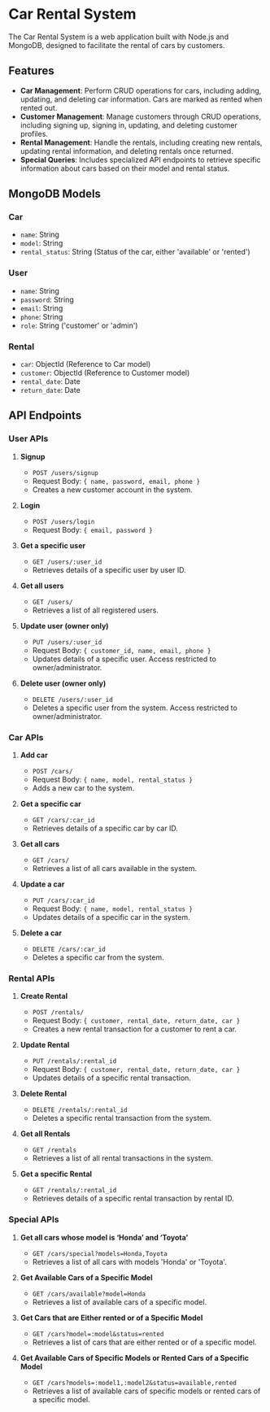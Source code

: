 # Car Rental System

The Car Rental System is a web application built with Node.js and MongoDB, designed to facilitate the rental of cars by customers.

## Features

- **Car Management**: Perform CRUD operations for cars, including adding, updating, and deleting car information. Cars are marked as rented when rented out.
- **Customer Management**: Manage customers through CRUD operations, including signing up, signing in, updating, and deleting customer profiles.
- **Rental Management**: Handle the rentals, including creating new rentals, updating rental information, and deleting rentals once returned.
- **Special Queries**: Includes specialized API endpoints to retrieve specific information about cars based on their model and rental status.

## MongoDB Models

### Car
- `name`: String 
- `model`: String 
- `rental_status`: String (Status of the car, either 'available' or 'rented')

### User
- `name`: String 
- `password`: String 
- `email`: String 
- `phone`: String 
- `role`: String ('customer' or 'admin')
### Rental
- `car`: ObjectId (Reference to Car model)
- `customer`: ObjectId (Reference to Customer model)
- `rental_date`: Date 
- `return_date`: Date 

## API Endpoints

### User APIs

1. **Signup**
   - `POST /users/signup`
   - Request Body: `{ name, password, email, phone }`
   - Creates a new customer account in the system.

2. **Login**
   - `POST /users/login`
   - Request Body: `{ email, password }`
    
3. **Get a specific user**
   - `GET /users/:user_id`
   - Retrieves details of a specific user by user ID.

4. **Get all users**
   - `GET /users/`
   - Retrieves a list of all registered users.

5. **Update user (owner only)**
   - `PUT /users/:user_id`
   - Request Body: `{ customer_id, name, email, phone }`
   - Updates details of a specific user. Access restricted to owner/administrator.

6. **Delete user (owner only)**
   - `DELETE /users/:user_id`
   - Deletes a specific user from the system. Access restricted to owner/administrator.

### Car APIs

1. **Add car**
   - `POST /cars/`
   - Request Body: `{ name, model, rental_status }`
   - Adds a new car to the system.

2. **Get a specific car**
   - `GET /cars/:car_id`
   - Retrieves details of a specific car by car ID.

3. **Get all cars**
   - `GET /cars/`
   - Retrieves a list of all cars available in the system.

4. **Update a car**
   - `PUT /cars/:car_id`
   - Request Body: `{ name, model, rental_status }`
   - Updates details of a specific car in the system.

5. **Delete a car**
   - `DELETE /cars/:car_id`
   - Deletes a specific car from the system.

### Rental APIs

1. **Create Rental**
   - `POST /rentals/`
   - Request Body: `{ customer, rental_date, return_date, car }`
   - Creates a new rental transaction for a customer to rent a car.

2. **Update Rental**
   - `PUT /rentals/:rental_id`
   - Request Body: `{ customer, rental_date, return_date, car }`
   - Updates details of a specific rental transaction.

3. **Delete Rental**
   - `DELETE /rentals/:rental_id`
   - Deletes a specific rental transaction from the system.

4. **Get all Rentals**
   - `GET /rentals`
   - Retrieves a list of all rental transactions in the system.

5. **Get a specific Rental**
   - `GET /rentals/:rental_id`
   - Retrieves details of a specific rental transaction by rental ID.

### Special APIs

1. **Get all cars whose model is ‘Honda’ and ‘Toyota’**
   - `GET /cars/special?models=Honda,Toyota`
   - Retrieves a list of all cars with models 'Honda' or 'Toyota'.

2. **Get Available Cars of a Specific Model**
   - `GET /cars/available?model=Honda`
   - Retrieves a list of available cars of a specific model.

3. **Get Cars that are Either rented or of a Specific Model**
   - `GET /cars?model=:model&status=rented`
   - Retrieves a list of cars that are either rented or of a specific model.

4. **Get Available Cars of Specific Models or Rented Cars of a Specific Model**
   - `GET /cars?models=:model1,:model2&status=available,rented`
   - Retrieves a list of available cars of specific models or rented cars of a specific model.
  
